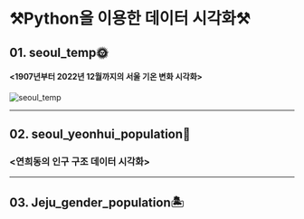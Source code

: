 # ⚒️Python을 이용한 데이터 시각화⚒️

## 01. seoul_temp🌞
#### <1907년부터 2022년 12월까지의 서울 기온 변화 시각화>
![seoul_temp](https://user-images.githubusercontent.com/93873399/209830857-8d3275e2-a467-4346-8f9f-c92bfc1efcab.png)

---
## 02. seoul_yeonhui_population👥
### <연희동의 인구 구조 데이터 시각화> 

---
## 03. Jeju_gender_population🏝️
